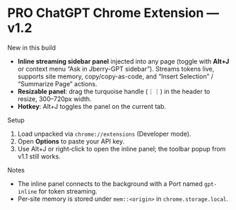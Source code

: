 
# PRO ChatGPT Chrome Extension — v1.2

New in this build
- **Inline streaming sidebar panel** injected into any page (toggle with **Alt+J** or context menu “Ask in Jberry-GPT sidebar”). Streams tokens live, supports site memory, copy/copy-as-code, and “Insert Selection” / “Summarize Page” actions.
- **Resizable panel**: drag the turquoise handle (⋮⋮) in the header to resize, 300–720px width.
- **Hotkey**: Alt+J toggles the panel on the current tab.

Setup
1) Load unpacked via `chrome://extensions` (Developer mode).
2) Open **Options** to paste your API key.
3) Use Alt+J or right‑click to open the inline panel; the toolbar popup from v1.1 still works.

Notes
- The inline panel connects to the background with a Port named `gpt-inline` for token streaming.
- Per‑site memory is stored under `mem::<origin>` in `chrome.storage.local`.
